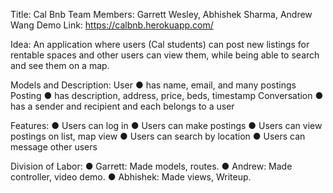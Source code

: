 Title:​ Cal Bnb
Team​ ​Members:​ Garrett Wesley, Abhishek Sharma, Andrew Wang
Demo​ ​Link:​ https://calbnb.herokuapp.com/

Idea:​ ​An application where users (Cal students) can post new listings for rentable spaces and other users can view them, while being able to search and see them on a map.

Models​ ​and​ ​Description:
User
● has name, email, and many postings
Posting
● has description, address, price, beds, timestamp
Conversation
● has a sender and recipient and each belongs to a user

Features:
● Users can log in
● Users can make postings
● Users can view postings on list, map view
● Users can search by location
● Users can message other users

Division​ ​of​ ​Labor:
● Garrett: Made models, routes.
● Andrew: Made controller, video demo.
● Abhishek: Made views, Writeup.
